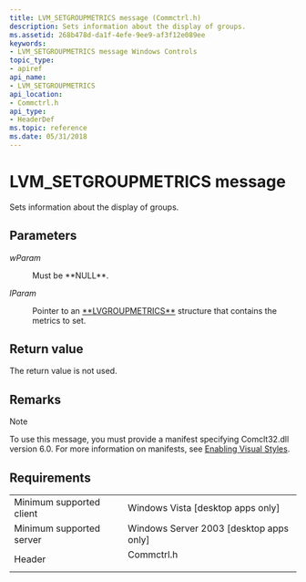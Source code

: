 ```yaml
---
title: LVM_SETGROUPMETRICS message (Commctrl.h)
description: Sets information about the display of groups.
ms.assetid: 268b478d-da1f-4efe-9ee9-af3f12e089ee
keywords:
- LVM_SETGROUPMETRICS message Windows Controls
topic_type:
- apiref
api_name:
- LVM_SETGROUPMETRICS
api_location:
- Commctrl.h
api_type:
- HeaderDef
ms.topic: reference
ms.date: 05/31/2018
---
```


# LVM\_SETGROUPMETRICS message

Sets information about the display of groups.

## Parameters

<dl> <dt>

*wParam* 
</dt> <dd>Must be **NULL**.</dd> <dt>

*lParam* 
</dt> <dd>Pointer to an <a href="/windows/win32/api/commctrl/ns-commctrl-lvgroupmetrics">**LVGROUPMETRICS**</a> structure that contains the metrics to set.</dd> </dl>

## Return value

The return value is not used.

## Remarks

> [!Note]  
> To use this message, you must provide a manifest specifying Comclt32.dll version 6.0. For more information on manifests, see [Enabling Visual Styles](cookbook-overview.md).

 

## Requirements



|                                     |                                                                                       |
|-------------------------------------|---------------------------------------------------------------------------------------|
| Minimum supported client<br/> | Windows Vista \[desktop apps only\]<br/>                                        |
| Minimum supported server<br/> | Windows Server 2003 \[desktop apps only\]<br/>                                  |
| Header<br/>                   | <dl> <dt>Commctrl.h</dt> </dl> |



 

 





